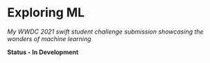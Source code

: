 # Exploring ML
*My WWDC 2021 swift student challenge submission showcasing the wonders of machine learning*


**Status - In Development**
